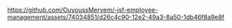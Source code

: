 

https://github.com/OuyoussMeryem/-jsf-employee-management/assets/74034851/d26c4c90-12e2-49a3-8a50-1db46f8a9e8f


